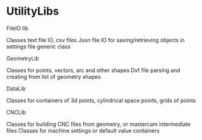 # UtilityLibs

FileIO lib

Classes text file IO, csv files
Json file IO for saving/retrieving objects in settings file generic class

GeometryLib

Classes for points, vectors, arc and other shapes
Dxf file parsing and creating from list of geometry shapes

DataLib

Classes for containers of 3d points, cylindrical space points, grids of points
 
CNCLib

Classes for building CNC files from geometry, or mastercam intermediate files
Classes for machine settings or default value containers 
